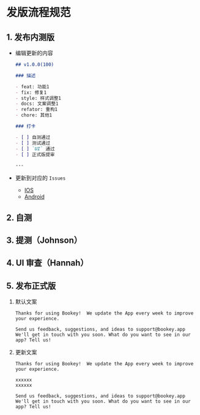 # 发版流程规范

## 1. 发布内测版

- 编辑更新的内容

    ```md
    ## v1.0.0(100)

    ### 描述

    - feat: 功能1
    - fix: 修复1
    - style: 样式调整1
    - docs: 文案调整1
    - refator: 重构1
    - chore: 其他1

    ### 打卡

    - [ ] 自测通过
    - [ ] 测试通过
    - [ ] `UI` 通过
    - [ ] 正式版提审

    ---
    ```

- 更新到对应的 `Issues`

  - [IOS](https://github.com/bookey-dev/bookey.requirement/issues/16) 
  - [Android](https://github.com/bookey-dev/bookey.requirement/issues/65)

## 2. 自测

## 3. 提测（Johnson）

## 4. UI 审查（Hannah）

## 5. 发布正式版

1. 默认文案

    ```text
    Thanks for using Bookey!  We update the App every week to improve your experience.  

    Send us feedback, suggestions, and ideas to support@bookey.app
    We'll get in touch with you soon. What do you want to see in our app? Tell us!
    ```

1. 更新文案

    ```text
    Thanks for using Bookey!  We update the App every week to improve your experience.  

    xxxxxx
    xxxxxx

    Send us feedback, suggestions, and ideas to support@bookey.app
    We'll get in touch with you soon. What do you want to see in our app? Tell us!
    ```
